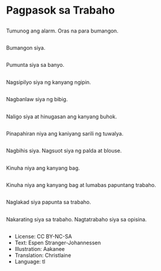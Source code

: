 # Pagpasok sa Trabaho

##
Tumunog ang alarm. Oras na para bumangon.

##
Bumangon siya.

##
Pumunta siya sa banyo.

##
Nagsipilyo siya ng kanyang ngipin.

##
Nagbanlaw siya ng bibig.

##
Naligo siya at hinugasan ang kanyang buhok.

##
Pinapahiran niya ang kaniyang sarili ng tuwalya.

##
Nagbihis siya. Nagsuot siya ng palda at blouse.

##
Kinuha niya ang kanyang bag.

##
Kinuha niya ang kanyang bag at lumabas papuntang trabaho.

##
Naglakad siya papunta sa trabaho.

##
Nakarating siya sa trabaho. Nagtatrabaho siya sa opisina.

##
* License: CC BY-NC-SA
* Text: Espen Stranger-Johannessen
* Illustration: Aakanee
* Translation: Christlaine
* Language: tl
